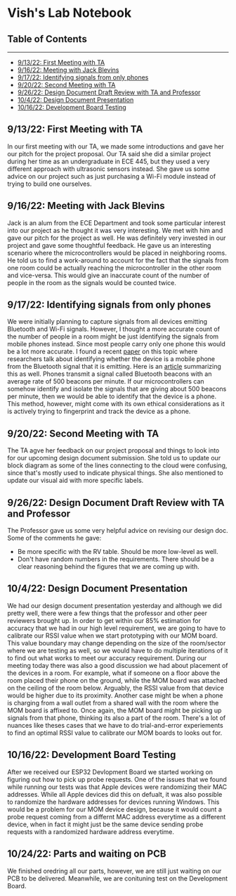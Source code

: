# Vish's Lab Notebook

## Table of Contents
---
- [9/13/22: First Meeting with TA](README.md#9/13/22:-First-Meeting-with-TA)
- [9/16/22: Meeting with Jack Blevins](README.md#9/16/22:-Meeting-with-Jack-Blevins)
- [9/17/22: Identifying signals from only phones](README.md#9/17/22:-Identifying-signals-from-only-phones)
- [9/20/22: Second Meeting with TA](README.md#9/20/22:-Second-Meeting-with-TA)
- [9/26/22: Design Document Draft Review with TA and Professor](README.md#9/26/22:-Design-Document-Draft-Review-with-TA-and-Professor)
- [10/4/22: Design Document Presentation](README.md#10/4/22:-Design-Document-Presentation)
- [10/16/22: Development Board Testing](README.md#10/16/22:-Development-Board-Testing)


## 9/13/22: First Meeting with TA
In our first meeting with our TA, we made some introductions and gave her our pitch for the project proposal. Our TA said she did a similar project during her time as an undergraduate in ECE 445, but they used a very different approach with ultrasonic sensors instead. She gave us some advice on our project such as just purchasing a Wi-Fi module instead of trying to build one ourselves.

## 9/16/22: Meeting with Jack Blevins
Jack is an alum from the ECE Department and took some particular interest into our project as he thought it was very interesting. We met with him and gave our pitch for the project as well. He was definitely very invested in our project and gave some thoughtful feedback. He gave us an interesting scenario where the microcontrollers would be placed in neighboring rooms. He told us to find a work-around to account for the fact that the signals from one room could be actually reaching the microcontroller in the other room and vice-versa. This would give an inaccurate count of the number of people in the room as the signals would be counted twice.

## 9/17/22: Identifying signals from only phones
We were initially planning to capture signals from all devices emitting Bluetooth and Wi-Fi signals. However, I thought a more accurate count of the number of people in a room might be just identifying the signals from mobile phones instead. Since most people carry only one phone this would be a lot more accurate. I found a recent [paper](https://cseweb.ucsd.edu/~schulman/docs/oakland22-bletracking.pdf) on this topic where researchers talk about identifying whether the device is a mobile phone from the Bluetooth signal that it is emitting. Here is an [article](https://threatpost.com/bluetooth-signals-track-smartphones/179937/) summarizing this as well. Phones transmit a signal called Bluetooth beacons with an average rate of 500 beacons per minute. If our microcontrollers can somehow identify and isolate the signals that are giving about 500 beacons per minute, then we would be able to identify that the device is a phone. This method, however, might come with its own ethical considerations as it is actively trying to fingerprint and track the device as a phone.

## 9/20/22: Second Meeting with TA
The TA agve her feedback on our project proposal and things to look into for our upcoming design document submission. She told us to update our block diagram as some of the lines connecting to the cloud were confusing, since that's mostly used to indicate physical things. She also mentioned to update our visual aid with more specific labels.

## 9/26/22: Design Document Draft Review with TA and Professor
The Professor gave us some very helpful advice on revising our design doc. Some of the comments he gave:
- Be more specific with the RV table. Should be more low-level as well.
- Don't have random numbers in the requirements. There should be a clear reasoning behind the figures that we are coming up with. 

## 10/4/22: Design Document Presentation
We had our design document presentation yesterday and although we did pretty well, there were a few things that the professor and other peer reviewers brought up. In order to get within our 85% estimation for accuracy that we had in our high level requirement, we are going to have to calibrate our RSSI value when we start prototyping with our MOM board. This value boundary may change depending on the size of the room/sector where we are testing as well, so we would have to do multiple iterations of it to find out what works to meet our accuracy requirement. During our meeting today there was also a good discussion we had about placement of the devices in a room. For example, what if someone on a floor above the room placed their phone on the ground, while the MOM board was attached on the ceiling of the room below. Arguably, the RSSI value from that device would be higher due to its proximity. Another case might be when a phone is charging from a wall outlet from a shared wall with the room where the MOM board is affixed to. Once again, the MOM board might be picking up signals from that phone, thinking its also a part of the room. There's a lot of nuances like theses cases that we have to do trial-and-error experiements to find an optimal RSSI value to calibrate our MOM boards to looks out for.

## 10/16/22: Development Board Testing
After we received our ESP32 Devlopment Board we started working on figuring out how to pick up probe requests. One of the issues that we found while running our tests was that Apple devices were randomizing their MAC addresses. While all Apple devices did this on defualt, it was also possible to randomize the hardware addresses for devices running Windows. This would be a problem for our MOM device design, because it would count a probe request coming from a differnt MAC address everytime as a different device, when in fact it might just be the same device sending probe requests with a randomized hardware address everytime.

## 10/24/22: Parts and waiting on PCB
We finished oredring all our parts, however, we are still just waiting on our PCB to be delivered. Meanwhile, we are conituning test on the Development Board.
